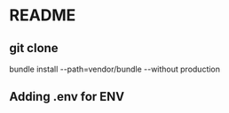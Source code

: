 # README

## git clone
bundle install --path=vendor/bundle --without production

## Adding .env for ENV